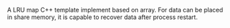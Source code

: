 A LRU map C++ template implement based on array. For data can be placed in share memory, it is capable to recover data after process restart.
